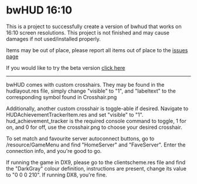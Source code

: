 # bwHUD 16:10

This is a project to successfully create a version of bwhud that works on 16:10 screen resolutions. This project is not finished and may cause damages if not used/installed properly.

Items may be out of place, please report all items out of place to the [issues page](https://github.com/LeoDoesThings/bwhud-16-10/issues)

If you would like to try the beta version [click here](https://github.com/LeoDoesThings/bwhud-16-10/tree/beta)

___

bwHUD comes with custom crosshairs. They may be found in the hudlayout.res file, simply change "visible" to "1",
and "labeltext" to the corresponding symbol found in Crosshair.png

Additionally, another custom crosshair is toggle-able if desired. Navigate to HUDAchievementTrackerItem.res and set "visible" to "1".
hud_achievement_tracker is the required console command to toggle, 1 for on, and 0 for off, use the crosshair.png to choose your
desired crosshair.

To set match and favourite server autoconnect buttons, go to /resource/GameMenu and find "HomeServer" and "FaveServer".
Enter the connection info, and you're good to go.

If running the game in DX9, please go to the clientscheme.res file and find the "DarkGray" colour definition, instructions are present,
change its value to "0 0 0 210". If running DX8, you're fine.
